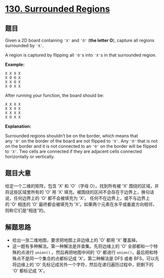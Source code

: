 # [130. Surrounded Regions](https://leetcode.com/problems/surrounded-regions/)



## 题目

Given a 2D board containing `'X'` and `'O'` (**the letter O**), capture all regions surrounded by `'X'`.

A region is captured by flipping all `'O'`s into `'X'`s in that surrounded region.

**Example:**

    X X X X
    X O O X
    X X O X
    X O X X

After running your function, the board should be:

    X X X X
    X X X X
    X X X X
    X O X X

**Explanation:**

Surrounded regions shouldn’t be on the border, which means that any `'O'` on the border of the board are not flipped to `'X'`. Any `'O'` that is not on the border and it is not connected to an `'O'` on the border will be flipped to `'X'`. Two cells are connected if they are adjacent cells connected horizontally or vertically.

## 题目大意

给定一个二维的矩阵，包含 'X' 和 'O'（字母 O）。找到所有被 'X' 围绕的区域，并将这些区域里所有的 'O' 用 'X' 填充。被围绕的区间不会存在于边界上，换句话说，任何边界上的 'O' 都不会被填充为 'X'。 任何不在边界上，或不与边界上的 'O' 相连的 'O' 最终都会被填充为 'X'。如果两个元素在水平或垂直方向相邻，则称它们是“相连”的。

## 解题思路


- 给出一张二维地图，要求把地图上非边缘上的 'O' 都用 'X' 覆盖掉。
- 这一题有多种解法。第一种解法是并查集。先将边缘上的 'O' 全部都和一个特殊的点进行 `union()` 。然后再把地图中间的 'O' 都进行 `union()`，最后把和特殊点不是同一个集合的点都标记成 'X'。第二种解法是 DFS 或者 BFS，可以先将边缘上的 'O' 先标记成另外一个字符，然后在递归遍历过程中，把剩下的 'O' 都标记成 'X'。

